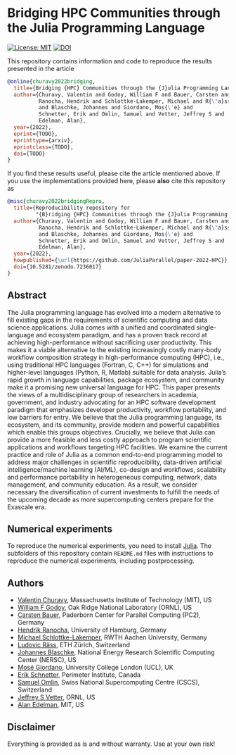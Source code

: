 # Bridging HPC Communities through the Julia Programming Language

[![License: MIT](https://img.shields.io/badge/License-MIT-success.svg)](https://opensource.org/licenses/MIT)
[![DOI](https://zenodo.org/badge/DOI/10.5281/zenodo.7236016.svg)](https://doi.org/10.5281/zenodo.7236016)

This repository contains information and code to reproduce the results presented in the
article
```bibtex
@online{churavy2022bridging,
  title={Bridging {HPC} Communities through the {J}ulia Programming Language},
  author={Churavy, Valentin and Godoy, William F and Bauer, Carsten and
          Ranocha, Hendrik and Schlottke-Lakemper, Michael and R{\"a}ss, Ludovic
          and Blaschke, Johannes and Giordano, Mos{\'e} and
          Schnetter, Erik and Omlin, Samuel and Vetter, Jeffrey S and
          Edelman, Alan},
  year={2022},
  eprint={TODO},
  eprinttype={arxiv},
  eprintclass={TODO},
  doi={TODO}
}
```

If you find these results useful, please cite the article mentioned above. If you
use the implementations provided here, please **also** cite this repository as
```bibtex
@misc{churavy2022bridgingRepro,
  title={Reproducibility repository for
         "{B}ridging {HPC} Communities through the {J}ulia Programming Language"},
  author={Churavy, Valentin and Godoy, William F and Bauer, Carsten and
          Ranocha, Hendrik and Schlottke-Lakemper, Michael and R{\"a}ss, Ludovic
          and Blaschke, Johannes and Giordano, Mos{\'e} and
          Schnetter, Erik and Omlin, Samuel and Vetter, Jeffrey S and
          Edelman, Alan},
  year={2022},
  howpublished={\url{https://github.com/JuliaParallel/paper-2022-HPC}},
  doi={10.5281/zenodo.7236017}
}
```


## Abstract

The Julia programming language has evolved into a modern alternative to fill existing gaps in the requirements of
scientific computing and data science applications. Julia comes with a unified and coordinated single-language and
ecosystem paradigm, and has a proven track record at achieving high-performance without sacrificing user productivity.
This makes it a viable alternative to the existing increasingly costly many-body workflow composition strategy in
high-performance computing (HPC), i.e., using traditional HPC languages (Fortran, C, C++) for simulations and
higher-level languages (Python, R, Matlab) suitable for data analysis. Julia’s rapid growth in language capabilities,
package ecosystem, and community make it a promising new universal language for HPC. This paper presents the
views of a multidisciplinary group of researchers in academia, government, and industry advocating for an HPC software
development paradigm that emphasizes developer productivity, workflow portability, and low barriers for entry. We believe
that the Julia programming language, its ecosystem, and its community, provide modern and powerful capabilities which
enable this groups objectives. Crucially, we believe that Julia can provide a more feasible and less costly approach to
program scientific applications and workflows targeting HPC facilities. We examine the current practice and role of
Julia as a common end-to-end programming model to address major challenges in scientific reproducibility, data-driven
artificial intelligence/machine learning (AI/ML), co-design and workflows, scalability and performance portability in
heterogeneous computing, network, data management, and community education. As a result, we consider necessary
the diversification of current investments to fulfill the needs of the upcoming decade as more supercomputing centers
prepare for the Exascale era.

## Numerical experiments

To reproduce the numerical experiments, you need to install [Julia](https://julialang.org/).
The subfolders of this repository contain `README.md` files with instructions
to reproduce the numerical experiments, including postprocessing.


## Authors
* [Valentin Churavy](https://github.com/vchuravy), Massachusetts Institute of Technology (MIT), US
* [William F Godoy](https://www.ornl.gov/staff-profile/william-f-godoy), Oak Ridge National Laboratory (ORNL), US
* [Carsten Bauer](http://carstenbauer.eu/), Paderborn Center for Parallel Computing (PC2), Germany
* [Hendrik Ranocha](https://ranocha.de), University of Hamburg, Germany
* [Michael Schlottke-Lakemper](https://lakemper.eu), RWTH Aachen University, Germany
* [Ludovic Räss](https://github.com/luraess), ETH Zürich, Switzerland
* [Johannes Blaschke](https://www.nersc.gov/about/nersc-staff/data-science-engagement-group/johannes-blaschke/), National Energy Research Scientific Computing Center (NERSC), US
* [Mosé Giordano](https://giordano.github.io), University College London (UCL), UK
* [Erik Schnetter](https://perimeterinstitute.ca/people/erik-schnetter), Perimeter Institute, Canada
* [Samuel Omlin](https://github.com/omlins), Swiss National Supercomputing Centre (CSCS), Switzerland
* [Jeffrey S Vetter](https://www.ornl.gov/staff-profile/jeffrey-s-vetter), ORNL, US
* [Alan Edelman](https://math.mit.edu/~edelman/), MIT, US


## Disclaimer

Everything is provided as is and without warranty. Use at your own risk!
